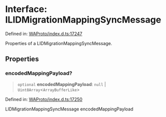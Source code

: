# Interface: ILIDMigrationMappingSyncMessage

Defined in: [WAProto/index.d.ts:17247](https://github.com/Fokusdotid/bail/blob/3bd64a6fd6e8fc52d3ec9ba842534bed26103555/WAProto/index.d.ts#L17247)

Properties of a LIDMigrationMappingSyncMessage.

## Properties

### encodedMappingPayload?

> `optional` **encodedMappingPayload**: `null` \| `Uint8Array`\<`ArrayBufferLike`\>

Defined in: [WAProto/index.d.ts:17250](https://github.com/Fokusdotid/bail/blob/3bd64a6fd6e8fc52d3ec9ba842534bed26103555/WAProto/index.d.ts#L17250)

LIDMigrationMappingSyncMessage encodedMappingPayload
